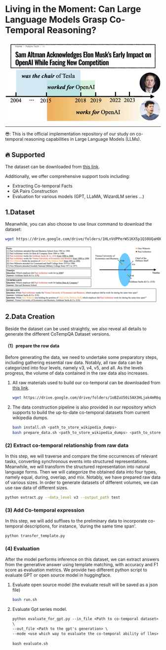 # Living in the Moment: Can Large Language Models Grasp Co-Temporal Reasoning?

<p align="center">
  <img src="picture.png" width=600 alt="image1">
</p>





<hr>
😎: This is the official implementation repository of our study on co-temporal reasoning capabilities in Large Language Models (LLMs).

## 🔥 Supported
The dataset can be downloaded from [this link](https://drive.google.com/drive/folders/1HLnVdPPerWS1KX5p1Q38UQaHOGidsf5X?usp=drive_link).

Additionally, we offer comprehensive support tools including:
- Extracting Co-temporal Facts
- QA Pairs Construction
- Evaluation for various models (GPT, LLaMA, WizardLM series ...)


## 1.Dataset



Meanwhile, you can also choose to use linux command to download the dataset:

```bash
wget https://drive.google.com/drive/folders/1HLnVdPPerWS1KX5p1Q38UQaHOGidsf5X?usp=drive_link
```
![image](https://github.com/zhaochen0110/Cotempqa/blob/main/data.png)
## 2.Data Creation

Beside the dataset can be used straightly, we also reveal all details to generate the different CoTempQA Dataset versions.

#### （1）prepare the row data

Before generating the data, we need to undertake some preparatory steps, including gathering essential raw data. Notably, all raw data can be categorized into four levels, namely v3, v4, v5, and all. As the levels progress, the volume of data contained in the raw data also increases.

1. All raw materials used to build our co-temporal can be downloaded from [this link](https://drive.google.com/drive/folders/1Ep_pgNAFPEmeqgNl3vkT6UIp6hC4b4RD?usp=drive_link). 

   ```bash
   wget https://drive.google.com/drive/folders/1oBZuU50i5AX3HLjak4mR6qIJssM8uh7y?usp=drive_link
   ```


2. The data construction pipeline is also provided in our repository which supports to build the up-to-date co-temporal datasets from current wikipedia dumps.

   ```bash
   bash install.sh <path_to_store_wikipedia_dumps>
   bash prepare_data.sh <path_to_store_wikipedia_dumps> <path_to_store_events>
   ```



### (2) Extract co-temporal relationship from raw data

In this step, we will traverse and compare the time occurrences of relevant tasks, converting synchronous events into structured representations. Meanwhile, we will transform the structured representation into  natural language forms. Then we will categorize the obtained data into four types, namely equal, during, overlap, and mix. Notably, we have prepared raw data of various sizes. In order to generate datasets of different volumes, we can use raw data of different sizes.

```bash
python extract.py --data_level v3 --output_path test
```



### (3) Add Co-temporal expression

In this step, we will add suffixes to the preliminary data to incorporate co-temporal descriptions, for instance, 'during the same time span'.

```bash
python transfer_template.py
```



### (4) Evaluation

After the model performs inference on this dataset, we can extract answers from the generative answer using template matching, with accuracy and F1 score as evaluation metrics. We provide two different python script to evaluate GPT or open source model in huggingface.

1. Evaluate open source model (the evaluate result will be saved as a json file)

   ```bash
   bash run.sh
   ```

2. Evaluate Gpt series model.

   ```
   python evaluate_for_gpt.py --in_file <Path to co-temporal dataset> \
   --out_file <Path to the gpt's generation> \
   --mode <use which way to evaluate the co-temporal ability of llms> 
   
   bash evaluate.sh
   ```

